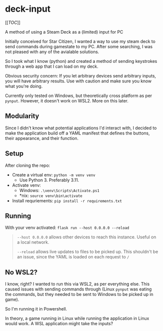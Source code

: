 # deck-input

[[_TOC_]]

A method of using a Steam Deck as a (limited) input for PC

Initially conceived for Star Citizen, I wanted a way to use my steam deck to
send commands during gamestate to my PC. After some searching, I was not pleased
with any of the avialable solutions.

So I took what I know (python) and created a method of sending keystrokes
through a web app that I can load on my deck.

Obvious security concern: If you let arbitrary devices send arbitrary inputs,
you will have arbitrary results. Use with caution and make sure you know what
you're doing.

Currently only tested on Windows, but theoretically cross platform as per
`pynput`. However, it doesn't work on WSL2. More on this later.

## Modularity

Since I didn't know what potential applications I'd interact with, I decided to
make the application build off a YAML manifest that defines the buttons,
their appearance, and their function.

## Setup

After cloning the repo:

- Create a virtual env: `python -m venv venv`
  - Use Python 3. Preferably 3.11.
- Activate venv:
  - Windows: `.\venv\Scripts\Activate.ps1`
  - *nix: `source venv\bin\activate`
- Install requriements: `pip install -r requirements.txt`

## Running

With your venv activated:
`flask run --host 0.0.0.0 --reload`

> `--host 0.0.0.0` allows other devices to reach this instance. Useful on a
> local network.
>
> `--reload` allows live updates to files to be picked up. This shouldn't be an
> issue, since the YAML is loaded on each request to `/`

## No WSL2?

I know, right? I wanted to run this via WSL2, as per everything else. This
caused issues with sending commands through (Linux `pynput` was eating the
commands, but they needed to be sent to Windows to be picked up in game).

So I'm running it in Powershell.

In theory, a game running in Linux while running the application in Linux would
work. A WSL application might take the inputs?
